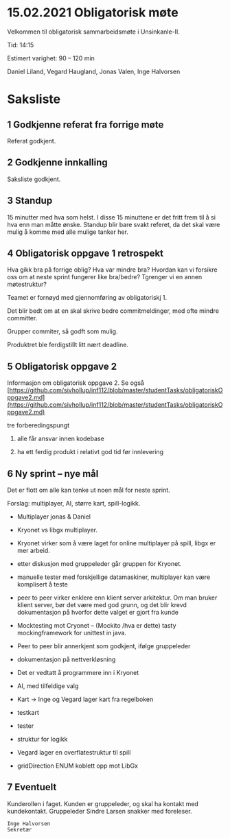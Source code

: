 # 15.02.2021 Obligatorisk møte

Velkommen til obligatorisk sammarbeidsmøte i Unsinkanle-II.

Tid: 14:15

Estimert varighet: 90 – 120 min

Daniel Liland, Vegard Haugland, Jonas Valen, Inge Halvorsen

# Saksliste

## 1 Godkjenne referat fra forrige møte

Referat godkjent.

## 2 Godkjenne innkalling

Saksliste godkjent.

## 3 Standup

15 minutter med hva som helst. I disse 15 minuttene er det fritt frem til å si hva enn man måtte ønske. Standup blir bare svakt referet, da det skal være mulig å komme med alle mulige tanker her.

## 4 Obligatorisk oppgave 1 retrospekt

Hva gikk bra på forrige oblig? Hva var mindre bra? Hvordan kan vi forsikre oss om at neste sprint fungerer like bra/bedre? Tgrenger vi en annen møtestruktur?

Teamet er fornøyd med gjennomføring av obligatoriskj 1.

Det blir bedt om at en skal skrive bedre commitmeldinger, med ofte mindre committer.

Grupper commiter, så godft som mulig.

Produktret ble ferdigstillt litt nært deadline.

## 5 Obligatorisk oppgave 2

Informasjon om obligatorisk oppgave 2. Se også [https://github.com/sivhollup/inf112/blob/master/studentTasks/obligatoriskOppgave2.md](https://github.com/sivhollup/inf112/blob/master/studentTasks/obligatoriskOppgave2.md)

tre forberedingspungt

1. alle får ansvar innen kodebase

2. ha ett ferdig produkt i relativt god tid før innlevering

## 6 Ny sprint – nye mål

Det er flott om alle kan tenke ut noen mål for neste sprint.

Forslag: multiplayer, AI, større kart, spill-logikk.

- Multiplayer jonas & Daniel

- Kryonet vs libgx multiplayer.

- Kryonet virker som å være laget for online multiplayer på spill, libgx er mer arbeid.
- etter diskusjon med gruppeleder går gruppen for Kryonet.
- manuelle tester med forskjellige datamaskiner, multiplayer kan være komplisert å teste
- peer to peer virker enklere enn klient server arkitektur. Om man bruker klient server, bør det være med god grunn, og det blir krevd dokumentasjon på hvorfor dette valget er gjort fra kunde

- Mocktesting mot Cryonet – (Mockito /hva er dette) tasty mockingframework for unittest in java.

- Peer to peer blir annerkjent som godkjent, ifølge gruppeleder

- dokumentasjon på nettverkløsning
- Det er vedtatt å programmere inn i Kryonet

- AI, med tilfeldige valg

- Kart -> Inge og Vegard lager kart fra regelboken

- testkart

- tester

- struktur for logikk

- Vegard lager en overflatestruktur til spill

- gridDirection ENUM koblett opp mot LibGx

## 7 Eventuelt

Kunderollen i faget. Kunden er gruppeleder, og skal ha kontakt med kundekontakt. Gruppeleder Sindre Larsen snakker med foreleser.


    Inge Halvorsen
    Sekretær